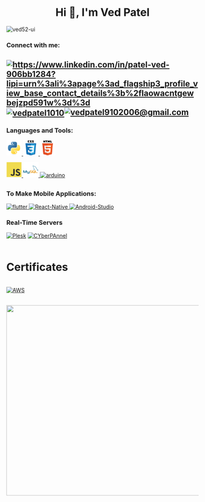 <h1 align="center">Hi 👋, I'm Ved Patel</h1>
<p align="left"> <img src="https://i.pinimg.com/originals/90/70/32/9070324cdfc07c68d60eed0c39e77573.gif"  height="500" width="4000" alt="ved52-ui"/> </p>


<h3 align="left">Connect with me:</h3>

<a href="https://linkedin.com/in/https://www.linkedin.com/in/patel-ved-906bb1284?lipi=urn%3ali%3apage%3ad_flagship3_profile_view_base_contact_details%3b%2flaowacntgewbejzpd591w%3d%3d" target="blank"><img align="center" src="https://raw.githubusercontent.com/rahuldkjain/github-profile-readme-generator/master/src/images/icons/Social/linked-in-alt.svg" alt="https://www.linkedin.com/in/patel-ved-906bb1284?lipi=urn%3ali%3apage%3ad_flagship3_profile_view_base_contact_details%3b%2flaowacntgewbejzpd591w%3d%3d" height="50" width="40"/></a>
<a href="https://instagram.com/vedpatel1010" target="blank"><img align="center" src="https://raw.githubusercontent.com/rahuldkjain/github-profile-readme-generator/master/src/images/icons/Social/instagram.svg" alt="vedpatel1010" height="50" width="40" /></a><a href="https://mail.google.com/mail/u/0/#inbox?compose=DmwnWtDwjBPqrDsVzFKJQrTLtjqdmWFklnpSPkXMKkqhvhNJChZmkSdvjKRMMMJptVcBQDrfgTZV" target="blank"><img alignn="center" src="https://www.svgrepo.com/show/521128/email-1.svg" alt="vedpatel9102006@gmail.com" height="80" width="40"/> </a>
-------------

<p>
<h3 align="left">Languages and Tools:</h3>
<a href="https://www.python.org" target="_blank" rel="noreferrer"> <img src="https://raw.githubusercontent.com/devicons/devicon/master/icons/python/python-original.svg" alt="python" width="40" height="40"/> </a> 
<a href="https://www.w3schools.com/css/" target="_blank" rel="noreferrer"> <img src="https://raw.githubusercontent.com/devicons/devicon/master/icons/css3/css3-original-wordmark.svg" alt="css3" width="40" height="40"/> </a> 
<a href="https://www.w3.org/html/" target="_blank" rel="noreferrer"> <img src="https://raw.githubusercontent.com/devicons/devicon/master/icons/html5/html5-original-wordmark.svg" alt="html5" width="40" height="40"/> </a>

<a href="https://developer.mozilla.org/en-US/docs/Web/JavaScript" target="_blank" rel="noreferrer"> <img src="https://raw.githubusercontent.com/devicons/devicon/master/icons/javascript/javascript-original.svg" alt="javascript" width="40" height="40"/> </a> 
<a href="https://www.mysql.com/" target="_blank" rel="noreferrer"> <img src="https://raw.githubusercontent.com/devicons/devicon/master/icons/mysql/mysql-original-wordmark.svg" alt="mysql" width="40" height="40"/> </a>
 <a href="https://www.arduino.cc/" target="_blank" rel="noreferrer"> <img src="https://cdn.worldvectorlogo.com/logos/arduino-1.svg" alt="arduino" width="40" height="40"/> </a> 

<h2><p>

<h3 align="left">To Make Mobile Applications:</h3>
<a href="https://flutter.dev/" target="_blank" rel="noreferrer"> <img src="https://img.icons8.com/color/512/flutter.png" alt="flutter" width="40" height="40"/> </a> 
<a href="https://reactnative.dev/" target="_blank" rel="noreferrer"> <img src="https://images-cdn.openxcell.com/wp-content/uploads/2024/07/25082439/reactnative-inner.svg" alt="React-Native" width="40" height="40"/> </a>
<a href="https://developer.android.com/studio" target="_blank" rel="noreferrer"> <img src="https://image.pngaaa.com/606/3417606-middle.png" alt="Android-Studio" width="40" height="40"/> </a>


<h3 align="left">Real-Time Servers</h3>
<a href="https://www.plesk.com/" target="_blank" rel="noreferrer"> <img src="https://cdn1.plesk.com/wp-content/uploads/2017/05/27012542/plesk_logo_primary_positive_.jpg" alt="Plesk" width="70" height="70"/></a>
<a href="https://cyberpanel.net/" target="_blank" rel="noreferrer"> <img src="https://store-images.s-microsoft.com/image/apps.59751.d4c39dfb-5016-418e-9b48-24c7cdb5ef6e.0654d2bf-a8e8-48d3-a7bd-1f7c3a6b8b31.7a7649bb-4249-4222-b1e9-cfe94494addd" alt="CYberPAnnel" width="70" height="70"/> </a><br><br>
<h1>Certificates</h1><br>
<a href="https://github.com/Ved52-ui/AWS-Certificate/blob/main/AWS-Certificate.pdf" target="_blank" rel="noreferrer"> <img src="https://upload.wikimedia.org/wikipedia/commons/thumb/9/93/Amazon_Web_Services_Logo.svg/1024px-Amazon_Web_Services_Logo.svg.png" alt="AWS" width="40" height="40"/> </a> <br><br>

<p><img align="center" width="2000" height="500" src="https://cdn.dribbble.com/userupload/23587810/file/original-b27b7d682748627862a1adfff64683e4.gif" ></p>

</p><br><br>
